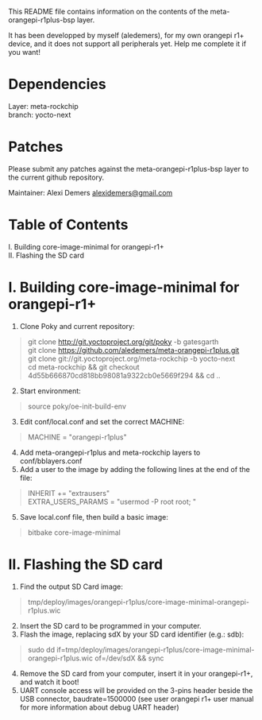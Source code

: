 This README file contains information on the contents of the meta-orangepi-r1plus-bsp layer.

It has been developped by myself (aledemers), for my own orangepi r1+ device, and it does not support all peripherals yet. Help me complete it if you want!  

Dependencies
============

  Layer: meta-rockchip  
  branch: yocto-next  

Patches
=======

Please submit any patches against the meta-orangepi-r1plus-bsp layer to the current github repository. 

Maintainer: Alexi Demers <alexidemers@gmail.com>

Table of Contents
=================

  I. Building core-image-minimal for orangepi-r1+  
  II. Flashing the SD card  

I. Building core-image-minimal for orangepi-r1+ 
=================================================

1. Clone Poky and current repository:  
> git clone http://git.yoctoproject.org/git/poky -b gatesgarth  
> git clone https://github.com/aledemers/meta-orangepi-r1plus.git  
> git clone git://git.yoctoproject.org/meta-rockchip -b yocto-next  
> cd meta-rockchip && git checkout 4d55b666870cd818bb98081a9322cb0e5669f294 && cd ..  
2. Start environment:  
> source poky/oe-init-build-env  
3. Edit conf/local.conf and set the correct MACHINE:
> MACHINE = "orangepi-r1plus"  
4. Add meta-orangepi-r1plus and meta-rockchip layers to conf/bblayers.conf  
4. Add a user to the image by adding the following lines at the end of the file:  
> INHERIT += "extrausers"  
> EXTRA_USERS_PARAMS = "usermod -P root root; "  
5. Save local.conf file, then build a basic image:  
> bitbake core-image-minimal  

II. Flashing the SD card
========
1. Find the output SD Card image:  
> tmp/deploy/images/orangepi-r1plus/core-image-minimal-orangepi-r1plus.wic  
2. Insert the SD card to be programmed in your computer.  
3. Flash the image, replacing sdX by your SD card identifier (e.g.: sdb):  
> sudo dd if=tmp/deploy/images/orangepi-r1plus/core-image-minimal-orangepi-r1plus.wic of=/dev/sdX && sync  
4. Remove the SD card from your computer, insert it in your orangepi-r1+, and watch it boot!  
5. UART console access will be provided on the 3-pins header beside the USB connector, baudrate=1500000 (see user orangepi r1+ user manual for more information about debug UART header)  
